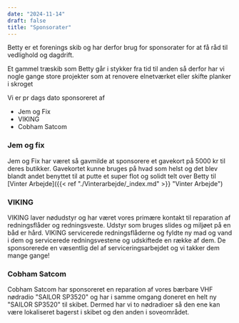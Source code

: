 ```yaml
---
date: "2024-11-14"
draft: false
title: "Sponsorater"
---
```


Betty er et forenings skib og har derfor brug for sponsorater for at få råd til vedlighold og dagdrift.

Et gammel træskib som Betty går i stykker fra tid til anden så derfor har vi nogle gange store projekter som at renovere elnetværket eller skifte planker i skroget

Vi er pr dags dato sponsoreret af

- Jem og Fix
- VIKING
- Cobham Satcom

### Jem og fix

Jem og Fix har været så gavmilde at sponsorere et gavekort på 5000 kr til deres butikker. Gavekortet kunne bruges på hvad som helst og det blev blandt andet benyttet til at putte et super flot og solidt telt over Betty til [Vinter Arbejde]({{< ref "./Vinterarbejde/_index.md" >}} "Vinter Arbejde")

### VIKING

VIKING laver nødudstyr og har været vores primære kontakt til reparation af redningsflåder og redningsveste. Udstyr som bruges slides og miljøet på en båd er hård. VIKING servicerede redningsflåderne og fyldte ny mad og vand i dem og servicerede redningsvestene og udskiftede en række af dem. De sponsorerede en væsentlig del af serviceringsarbejdet og vi takker dem mange gange!

### Cobham Satcom

Cobham Satcom har sponsoreret en reparation af vores bærbare VHF nødradio "SAILOR SP3520" og har i samme omgang doneret en helt ny "SAILOR SP3520" til skibet. Dermed har vi to nødradioer så den ene kan være lokaliseret bagerst i skibet og den anden i soveområdet.
